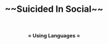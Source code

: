 <div align="center">
  <h1>~~Suicided In Social~~</h1>
<br>
  <div align="cneter">
    <h3>= Using Languages =</h3>
</div>
